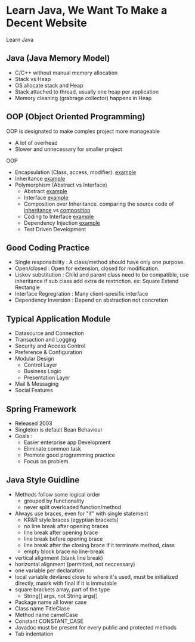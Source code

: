 # Learn Java, We Want To Make a Decent Website
Learn Java

## Java (Java Memory Model)
- C/C++ without manual memory allocation
- Stack vs Heap
- OS allocate stack and Heap
- Stack attached to thread, usually one heap per application
- Memory cleaning (grabrage collector) happens in Heap

## OOP (Object Oriented Programming)
OOP is designated to make complex project more manageable
- A lot of overhead
- Slower and unnecessary for smaller project

OOP
- Encapsulation (Class, access, modifier). [example](/examples/oop/encapsulation/Vehicle.java)
- Inheritance [example](/examples/oop/inheritance/Truck.java)
- Polymorphism (Abstract vs Interface)
  - Abstract [example](/examples/oop/abstractt/SportCar.java)
  - Interface [example](/examples/oop/interfacee/AirPlane.java)
  - Composition over Inheritance. comparing the source code of [inheritance](/examples/oop/inheritance/KiaCityCar.java) vs [composition](/examples/oop/compositionoverinheritance/HyundaiCityCar.java)
  - Coding to Interface [example](/examples/oop/compositionoverinheritance/HyundaiCityCar.java)
  - Dependency Injection [example](/examples/oop/dependencyinjection)
  - Test Driven Development

## Good Coding Practice
- Single responsibility : A class/method should have only one purpose.
- Open/closed : Open for extension, closed for modification.
- Liskov substitution : Child and parent class need to be compatible, use inheritance if sub class add extra de restriction. ex: Square Extend Rectangle
- Interface Regregration : Many client-spesific interface
- Dependency Inversion : Depend on abstraction not concretion

## Typical Application Module
- Datasource and Connection
- Transaction and Logging
- Security and Access Control
- Preference & Configuration
- Modular Design
  - Control Layer
  - Business Logic
  - Presentation Layer
- Mail & Messaging
- Social Features

## Spring Framework
- Released 2003
- Singleton is default Bean Behaviour
- Goals :
  - Easier enterprise app Development
  - Eliminate common task
  - Promote good programming practice
  - Focus on problem

## Java Style Guidline
- Methods follow some logical order
  - grouped by functionality
  - never split overloaded function/method
- Always use braces, even for "if" with single statement
  - KR&R style braces (egyptian brackets)
  - no line break after opening braces
  - line break after opening brace
  - line break before opening brace
  - line break after the closing brace if it terminate method, class
  - empty block brace no line-break
- vertical alignment (blank line break)
- horizontal alignment (permitted, not neccessary)
- one variable per declaration
- local variable devlared close to where it's used, must be initialized directly, masrk with final if it is immutable
- square brackets array, part of the type
  - String[] args, not String args[]
- Package name all lower case
- Class name TitleClase
- Method name camelCase
- Constant CONSTANT_CASE
- Javadoc must be present for every public and protected methods
- Tab indentation
